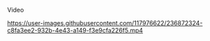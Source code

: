 Video

https://user-images.githubusercontent.com/117976622/236872324-c8fa3ee2-932b-4e43-a149-f3e9cfa226f5.mp4

